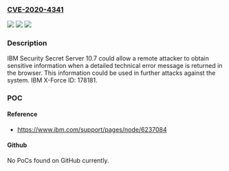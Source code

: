 ### [CVE-2020-4341](https://cve.mitre.org/cgi-bin/cvename.cgi?name=CVE-2020-4341)
![](https://img.shields.io/static/v1?label=Product&message=Security%20Secret%20Server&color=blue)
![](https://img.shields.io/static/v1?label=Version&message=10.7%20&color=brightgreen)
![](https://img.shields.io/static/v1?label=Vulnerability&message=Obtain%20Information&color=brightgreen)

### Description

IBM Security Secret Server 10.7 could allow a remote attacker to obtain sensitive information when a detailed technical error message is returned in the browser. This information could be used in further attacks against the system. IBM X-Force ID: 178181.

### POC

#### Reference
- https://www.ibm.com/support/pages/node/6237084

#### Github
No PoCs found on GitHub currently.

